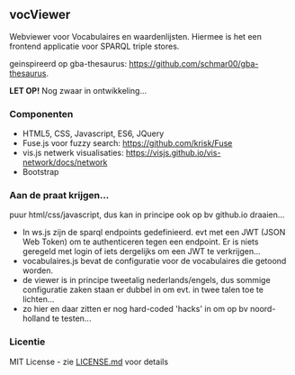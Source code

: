 ## vocViewer

Webviewer voor Vocabulaires en waardenlijsten. Hiermee is het een frontend applicatie voor SPARQL triple stores.

geinspireerd op gba-thesaurus: https://github.com/schmar00/gba-thesaurus.

__LET OP!__ Nog zwaar in ontwikkeling...

### Componenten
* HTML5, CSS, Javascript, ES6, JQuery
* Fuse.js voor fuzzy search: https://github.com/krisk/Fuse
* vis.js netwerk visualisaties: https://visjs.github.io/vis-network/docs/network
* Bootstrap

### Aan de praat krijgen...

puur html/css/javascript, dus kan in principe ook op bv github.io draaien...

* In ws.js zijn de sparql endpoints gedefinieerd. evt met een JWT (JSON Web Token) om te authenticeren tegen een endpoint. Er is niets geregeld met login of iets dergelijks om een JWT te verkrijgen...
* vocabulaires.js bevat de configuratie voor de vocabulaires die getoond worden.
* de viewer is in principe tweetalig nederlands/engels, dus sommige configuratie zaken staan er dubbel in om evt. in twee talen toe te lichten...
* zo hier en daar zitten er nog hard-coded 'hacks' in om op bv noord-holland te testen...


### Licentie

MIT License - zie [LICENSE.md](LICENSE) voor details